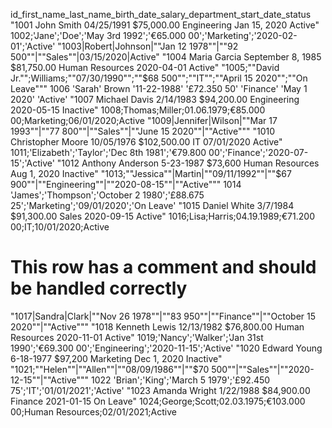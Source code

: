 id_first_name_last_name_birth_date_salary_department_start_date_status
"1001 John Smith 04/25/1991 $75,000.00 Engineering Jan 15, 2020 Active"
1002;'Jane';'Doe';'May 3rd  1992';'€65.000 00';'Marketing';'2020-02-01';'Active'
"1003|Robert|Johnson|""Jan 12 1978""|""92 500""|""Sales""|03/15/2020|Active"
"1004    Maria    Garcia September 8, 1985 $81,750.00 Human Resources 2020-04-01 Active"
"1005;""David  Jr."";Williams;""07/30/1990"";""$68 500"";""IT"";""April 15  2020"";""On Leave"""
1006 'Sarah' Brown '11-22-1988' '£72.350 50' 'Finance' 'May 1 2020' 'Active'
"1007 Michael Davis 2/14/1983 $94,200.00 Engineering 2020-05-15 Inactive"
1008;Thomas;Miller;01.06.1979;€85.000 00;Marketing;06/01/2020;Active
"1009|Jennifer|Wilson|""Mar 17  1993""|""77 800""|""Sales""|""June 15  2020""|""Active"""
"1010 Christopher   Moore   10/05/1976 $102,500.00 IT 07/01/2020 Active"
1011;'Elizabeth';'Taylor';'Dec 8th  1981';'€79.800 00';'Finance';'2020-07-15';'Active'
"1012 Anthony Anderson 5-23-1987 $73,600 Human Resources Aug 1, 2020 Inactive"
"1013;""Jessica""|Martin|""09/11/1992""|""$67 900""|""Engineering""|""2020-08-15""|""Active"""
1014 'James';'Thompson';'October 2  1980';'£88.675 25';'Marketing';'09/01/2020';'On Leave'
"1015 Daniel White 3/7/1984 $91,300.00 Sales 2020-09-15 Active"
1016;Lisa;Harris;04.19.1989;€71.200 00;IT;10/01/2020;Active
# This row has a comment and should be handled correctly
"1017|Sandra|Clark|""Nov 26  1978""|""83 950""|""Finance""|""October 15  2020""|""Active"""
"1018 Kenneth   Lewis   12/13/1982 $76,800.00 Human Resources 2020-11-01 Active"
1019;'Nancy';'Walker';'Jan 31st  1990';'€69.300 00';'Engineering';'2020-11-15';'Active'
"1020 Edward Young 6-18-1977 $97,200 Marketing Dec 1, 2020 Inactive"
"1021;""Helen""|""Allen""|""08/09/1986""|""$70 500""|""Sales""|""2020-12-15""|""Active"""
1022 'Brian';'King';'March 5  1979';'£92.450 75';'IT';'01/01/2021';'Active'
"1023 Amanda Wright 1/22/1988 $84,900.00 Finance 2021-01-15 On Leave"
1024;George;Scott;02.03.1975;€103.000 00;Human Resources;02/01/2021;Active
